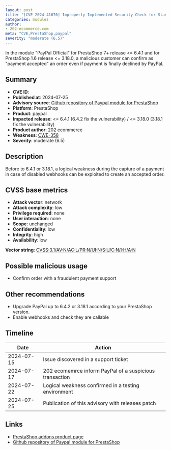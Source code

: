 ```yaml
---
layout: post
title: "[CVE-2024-41670] Improperly Implemented Security Check for Standard in PayPal Official for PrestaShop"
categories: modules
author:
- 202-ecommerce.com
meta: "CVE,PrestaShop,paypal"
severity: "moderate (6.5)"
---
```


In the module "PayPal Official" for PrestaShop 7+ release <= 6.4.1 and for PrestaShop 1.6 release <= 3.18.0, a malicious customer can confirm as "payment accepted" an order even if payment is finally declined by PayPal.

## Summary

* **CVE ID**: 
* **Published at**: 2024-07-25
* **Advisory source**: [Github repository of Paypal module for PrestaShop](https://github.com/202ecommerce/paypal/security/advisories/GHSA-w3w3-j3mh-3354)
* **Platform**: PrestaShop
* **Product**: paypal
* **Impacted release**: <= 6.4.1 (6.4.2 fix the vulnerability) / <= 3.18.0 (3.18.1 fix the vulnerability)
* **Product author**: 202 ecommerce
* **Weakness**: [CWE-358](https://cwe.mitre.org/data/definitions/358.html)
* **Severity**: moderate (6.5)

## Description

Before to 6.4.1 or 3.18.1, a logical weakness during the capture of a payment in case of disabled webhooks can be exploited to create an accepted order.


## CVSS base metrics

* **Attack vector**: network
* **Attack complexity**: low
* **Privilege required**: none
* **User interaction**: none
* **Scope**: unchanged
* **Confidentiality**: low
* **Integrity**: high
* **Availability**: low

**Vector string**: [CVSS:3.1/AV:N/AC:L/PR:N/UI:N/S:U/C:N/I:H/A:N](https://nvd.nist.gov/vuln-metrics/cvss/v3-calculator?vector=AV:N/AC:L/PR:N/UI:N/S:U/C:N/I:H/A:N)

## Possible malicious usage

* Confirm order with a fraudulent payment support


## Other recommendations

* Upgrade PayPal up to 6.4.2 or 3.18.1 according to your PrestaShop version.
* Enable webhooks and check they are callable

## Timeline

| Date       | Action     |
|------------|------------|
| 2024-07-15 | Issue discovered in a support ticket |
| 2024-07-17 | 202 ecomemrce inform PayPal of a suspicious transaction |
| 2024-07-22 | Logical weakness confirmed in a testing environment |
| 2024-07-25 | Publication of this advisory with releases patch |


## Links

* [PrestaShop addons product page](https://addons.prestashop.com/en/payment-card-wallet/1748-paypal-official.html)
* [Github repository of Paypal module for PrestaShop](https://github.com/202ecommerce/paypal/security/advisories/GHSA-w3w3-j3mh-3354)
